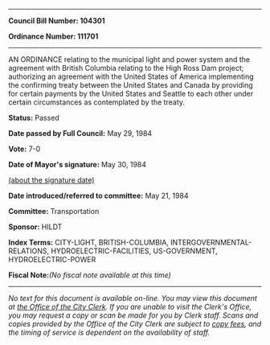 

********

**Council Bill Number: 104301**
   
**Ordinance Number: 111701**
********

 AN ORDINANCE relating to the municipal light and power system and the agreement with British Columbia relating to the High Ross Dam project; authorizing an agreement with the United States of America implementing the confirming treaty between the United States and Canada by providing for certain payments by the United States and Seattle to each other under certain circumstances as contemplated by the treaty.

**Status:** Passed
   
**Date passed by Full Council:** May 29, 1984
   
**Vote:** 7-0
   
**Date of Mayor's signature:** May 30, 1984
   
[(about the signature date)](/~public/approvaldate.htm)
   
   
   
**Date introduced/referred to committee:** May 21, 1984
   
**Committee:** Transportation
   
**Sponsor:** HILDT
   
   
**Index Terms:** CITY-LIGHT, BRITISH-COLUMBIA, INTERGOVERNMENTAL-RELATIONS, HYDROELECTRIC-FACILITIES, US-GOVERNMENT, HYDROELECTRIC-POWER

**Fiscal Note:**_(No fiscal note available at this time)_
********

_No text for this document is available on-line. You may view this document at [the Office of the City Clerk](http://www.seattle.gov/leg/clerk/contactUs.htm). If you are unable to visit the Clerk's Office, you may request a copy or scan be made for you by Clerk staff. Scans and copies provided by the Office of the City Clerk are subject to [copy fees](http://clerk.seattle.gov/~public/clerkfees.htm), and the timing of service is dependent on the availability of staff._

